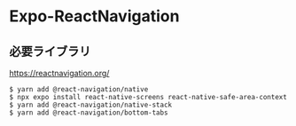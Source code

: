 # Expo-ReactNavigation

## 必要ライブラリ

https://reactnavigation.org/

```
$ yarn add @react-navigation/native
$ npx expo install react-native-screens react-native-safe-area-context
$ yarn add @react-navigation/native-stack
$ yarn add @react-navigation/bottom-tabs
```